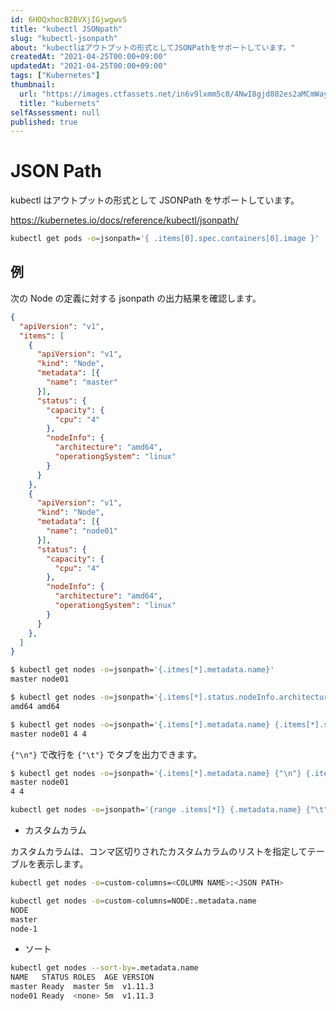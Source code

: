 ```yaml
---
id: 6HOQxhocB2BVXjIGjwgwvS
title: "kubectl JSONpath"
slug: "kubectl-jsonpath"
about: "kubectlはアウトプットの形式としてJSONPathをサポートしています。"
createdAt: "2021-04-25T00:00+09:00"
updatedAt: "2021-04-25T00:00+09:00"
tags: ["Kubernetes"]
thumbnail:
  url: "https://images.ctfassets.net/in6v9lxmm5c8/4NwI8gjd802es2aMCmWay7/5b1d1468d43c4ffc3623b33decec3eea/k8s.png"
  title: "kubernets"
selfAssessment: null
published: true
---
```

# JSON Path

kubectl はアウトプットの形式として JSONPath をサポートしています。

https://kubernetes.io/docs/reference/kubectl/jsonpath/

```sh
kubectl get pods -o=jsonpath='{ .items[0].spec.containers[0].image }' 
```

## 例

次の Node の定義に対する jsonpath の出力結果を確認します。

```json
{
  "apiVersion": "v1",
  "items": [
    {
      "apiVersion": "v1",
      "kind": "Node",
      "metadata": [{
        "name": "master"
      }],
      "status": {
        "capacity": {
          "cpu": "4"
        },
        "nodeInfo": {
          "architecture": "amd64",
          "operationgSystem": "linux"
        }
      }
    },
    {
      "apiVersion": "v1",
      "kind": "Node",
      "metadata": [{
        "name": "node01"
      }],
      "status": {
        "capacity": {
          "cpu": "4"
        },
        "nodeInfo": {
          "architecture": "amd64",
          "operationgSystem": "linux"
        }
      }
    },
  ]
}
```

```sh
$ kubectl get nodes -o=jsonpath='{.itmes[*].metadata.name}'
master node01
```

```sh
$ kubectl get nodes -o=jsonpath='{.items[*].status.nodeInfo.architecture}'
amd64 amd64
```

```sh
$ kubectl get nodes -o=jsonpath='{.items[*].metadata.name} {.items[*].status.capacity.cpu}'
master node01 4 4
```

`{"\n"}` で改行を `{"\t"}` でタブを出力できます。
```sh
$ kubectl get nodes -o=jsonpath='{.items[*].metadata.name} {"\n"} {.items[*].status.capacity.cpu}'
master node01 
4 4
```

```sh
kubectl get nodes -o=jsonpath='{range .items[*]} {.metadata.name} {"\t"} {.status.capaticy.cpu {"\n"} {end}'
```

- カスタムカラム

カスタムカラムは、コンマ区切りされたカスタムカラムのリストを指定してテーブルを表示します。

```sh
kubectl get nodes -o=custom-columns=<COLUMN NAME>:<JSON PATH>
```

```sh
kubectl get nodes -o=custom-columns=NODE:.metadata.name
NODE
master
node-1
```

- ソート

```sh
kubectl get nodes --sort-by=.metadata.name
NAME   STATUS ROLES  AGE VERSION
master Ready  master 5m  v1.11.3
node01 Ready  <none> 5m  v1.11.3
```
